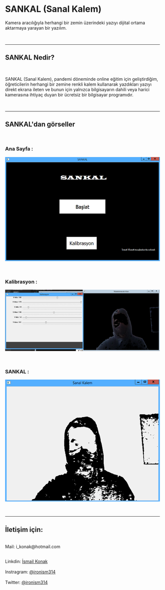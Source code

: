 # SANKAL (Sanal Kalem)
 Kamera aracılığıyla herhangi bir zemin üzerindeki yazıyı dijital ortama aktarmaya yarayan bir yazılım.

 <br>

 ---
## SANKAL Nedir?

<br>

SANKAL (Sanal Kalem), pandemi döneminde online eğitim için geliştirdiğim, öğreticilerin herhangi bir zemine renkli kalem kullanarak yazdıkları yazıyı direkt ekrana ileten ve bunun için yalnızca bilgisayarın dahili veya harici kamerasına ihtiyaç duyan bir ücretsiz bir bilgisayar programıdır.

 <br>

 ---
## SANKAL'dan görseller

<br>

### **Ana Sayfa :**

![Ana Sayfa](pics/Ana-Sayfa.png?raw=true "Ana Sayfa")

<br>

### **Kalibrasyon :**


![Kalibrasyon](pics/Kalibrasyon.png?raw=true "Kalibrasyon")

<br>

### **SANKAL :**


![SANKAL](pics/Ekran.png?raw=true "SANKAL")



<br >

---

## İletişim için:
<br>
Mail: i_konak@hotmail.com
<br><br> 

Linkdin: [İsmail Konak](https://www.linkedin.com/in/ismail-konak-0b4339208/)
<br><br> 
Instragram: [@ironism314](https://www.instagram.com/ironism314/)
<br>
<br> 
Twitter: [@ironism314](https://twitter.com/ironism314)

